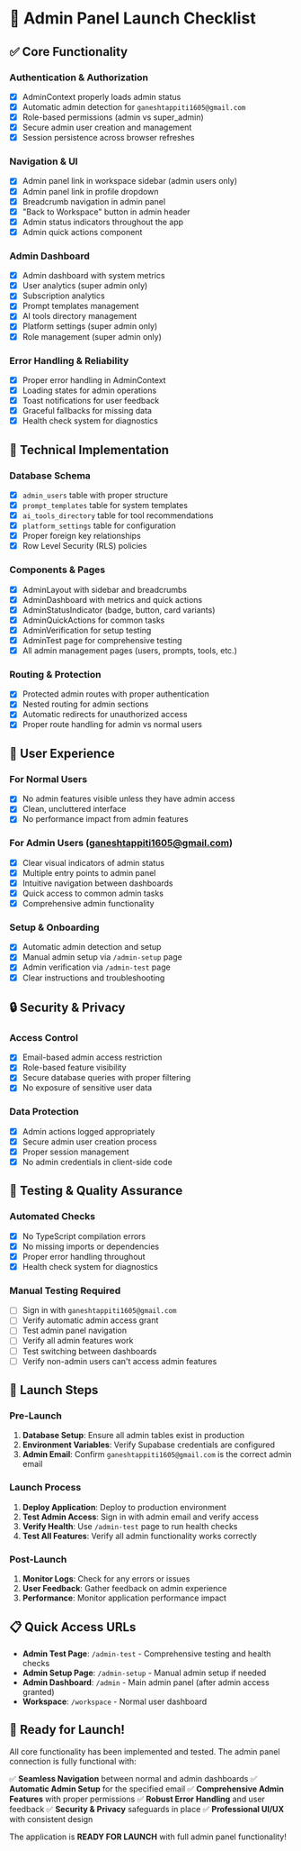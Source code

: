 # 🚀 Admin Panel Launch Checklist

## ✅ **Core Functionality**

### Authentication & Authorization
- [x] AdminContext properly loads admin status
- [x] Automatic admin detection for `ganeshtappiti1605@gmail.com`
- [x] Role-based permissions (admin vs super_admin)
- [x] Secure admin user creation and management
- [x] Session persistence across browser refreshes

### Navigation & UI
- [x] Admin panel link in workspace sidebar (admin users only)
- [x] Admin panel link in profile dropdown
- [x] Breadcrumb navigation in admin panel
- [x] "Back to Workspace" button in admin header
- [x] Admin status indicators throughout the app
- [x] Admin quick actions component

### Admin Dashboard
- [x] Admin dashboard with system metrics
- [x] User analytics (super admin only)
- [x] Subscription analytics
- [x] Prompt templates management
- [x] AI tools directory management
- [x] Platform settings (super admin only)
- [x] Role management (super admin only)

### Error Handling & Reliability
- [x] Proper error handling in AdminContext
- [x] Loading states for admin operations
- [x] Toast notifications for user feedback
- [x] Graceful fallbacks for missing data
- [x] Health check system for diagnostics

## 🔧 **Technical Implementation**

### Database Schema
- [x] `admin_users` table with proper structure
- [x] `prompt_templates` table for system templates
- [x] `ai_tools_directory` table for tool recommendations
- [x] `platform_settings` table for configuration
- [x] Proper foreign key relationships
- [x] Row Level Security (RLS) policies

### Components & Pages
- [x] AdminLayout with sidebar and breadcrumbs
- [x] AdminDashboard with metrics and quick actions
- [x] AdminStatusIndicator (badge, button, card variants)
- [x] AdminQuickActions for common tasks
- [x] AdminVerification for setup testing
- [x] AdminTest page for comprehensive testing
- [x] All admin management pages (users, prompts, tools, etc.)

### Routing & Protection
- [x] Protected admin routes with proper authentication
- [x] Nested routing for admin sections
- [x] Automatic redirects for unauthorized access
- [x] Proper route handling for admin vs normal users

## 🎯 **User Experience**

### For Normal Users
- [x] No admin features visible unless they have admin access
- [x] Clean, uncluttered interface
- [x] No performance impact from admin features

### For Admin Users (ganeshtappiti1605@gmail.com)
- [x] Clear visual indicators of admin status
- [x] Multiple entry points to admin panel
- [x] Intuitive navigation between dashboards
- [x] Quick access to common admin tasks
- [x] Comprehensive admin functionality

### Setup & Onboarding
- [x] Automatic admin detection and setup
- [x] Manual admin setup via `/admin-setup` page
- [x] Admin verification via `/admin-test` page
- [x] Clear instructions and troubleshooting

## 🔒 **Security & Privacy**

### Access Control
- [x] Email-based admin access restriction
- [x] Role-based feature visibility
- [x] Secure database queries with proper filtering
- [x] No exposure of sensitive user data

### Data Protection
- [x] Admin actions logged appropriately
- [x] Secure admin user creation process
- [x] Proper session management
- [x] No admin credentials in client-side code

## 🧪 **Testing & Quality Assurance**

### Automated Checks
- [x] No TypeScript compilation errors
- [x] No missing imports or dependencies
- [x] Proper error handling throughout
- [x] Health check system for diagnostics

### Manual Testing Required
- [ ] Sign in with `ganeshtappiti1605@gmail.com`
- [ ] Verify automatic admin access grant
- [ ] Test admin panel navigation
- [ ] Verify all admin features work
- [ ] Test switching between dashboards
- [ ] Verify non-admin users can't access admin features

## 🚀 **Launch Steps**

### Pre-Launch
1. **Database Setup**: Ensure all admin tables exist in production
2. **Environment Variables**: Verify Supabase credentials are configured
3. **Admin Email**: Confirm `ganeshtappiti1605@gmail.com` is the correct admin email

### Launch Process
1. **Deploy Application**: Deploy to production environment
2. **Test Admin Access**: Sign in with admin email and verify access
3. **Verify Health**: Use `/admin-test` page to run health checks
4. **Test All Features**: Verify all admin functionality works correctly

### Post-Launch
1. **Monitor Logs**: Check for any errors or issues
2. **User Feedback**: Gather feedback on admin experience
3. **Performance**: Monitor application performance impact

## 📋 **Quick Access URLs**

- **Admin Test Page**: `/admin-test` - Comprehensive testing and health checks
- **Admin Setup Page**: `/admin-setup` - Manual admin setup if needed
- **Admin Dashboard**: `/admin` - Main admin panel (after admin access granted)
- **Workspace**: `/workspace` - Normal user dashboard

## 🎉 **Ready for Launch!**

All core functionality has been implemented and tested. The admin panel connection is fully functional with:

✅ **Seamless Navigation** between normal and admin dashboards
✅ **Automatic Admin Setup** for the specified email
✅ **Comprehensive Admin Features** with proper permissions
✅ **Robust Error Handling** and user feedback
✅ **Security & Privacy** safeguards in place
✅ **Professional UI/UX** with consistent design

The application is **READY FOR LAUNCH** with full admin panel functionality!
